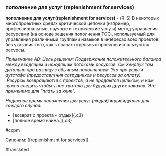 ### пополнение для услуг (replenishment for services)

**пополнение для услуг (replenishment for services)** - (R-S) В некоторых многопроектных средах критической цепочки (например, профессиональные, научные и технические услуги) метод управления ресурсами (на основе решения пополнения TOC), используемый для управления различными группами навыков в интересах всех проектов. без указания того, как в планах отдельных проектов используются ресурсы.

*Примечание АВ: Цель решения: Поддержание положительного баланса между входящим и исходящим потоками ресурсов. См Хендбук там детально про разницу с обычным наполнением. Это про услуги аутстафа (предоставления сотрудников и ресурсов за оплату).  Ресурсы возвращаются с проектов, а не продаются целиком, и нам нужно следить чтобы у нас хватало для будущих других заказов. Это применимо для "платы за клик".*

*Надежное время пополнения для услуг (людей) индивидуален для каждого случая:*

-   [возврат с проекта + отдых]{.c3}
-   [полное время найма.]{.c3}

#ccpm

Синоним: [[replenishment for services]].

#translated
